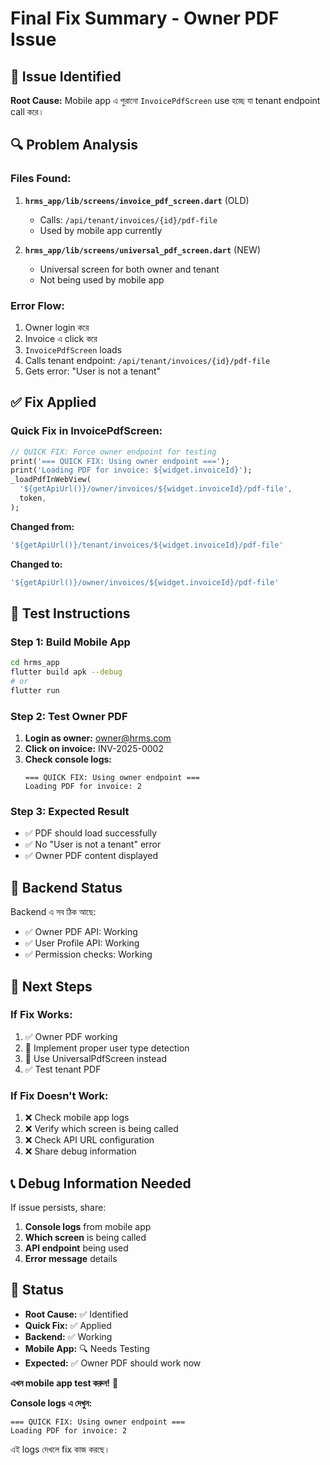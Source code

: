 # Final Fix Summary - Owner PDF Issue

## 🚨 Issue Identified

**Root Cause:** Mobile app এ পুরানো `InvoicePdfScreen` use হচ্ছে যা tenant endpoint call করে।

## 🔍 Problem Analysis

### Files Found:
1. **`hrms_app/lib/screens/invoice_pdf_screen.dart`** (OLD)
   - Calls: `/api/tenant/invoices/{id}/pdf-file`
   - Used by mobile app currently

2. **`hrms_app/lib/screens/universal_pdf_screen.dart`** (NEW)
   - Universal screen for both owner and tenant
   - Not being used by mobile app

### Error Flow:
1. Owner login করে
2. Invoice এ click করে
3. `InvoicePdfScreen` loads
4. Calls tenant endpoint: `/api/tenant/invoices/{id}/pdf-file`
5. Gets error: "User is not a tenant"

## ✅ Fix Applied

### Quick Fix in InvoicePdfScreen:
```dart
// QUICK FIX: Force owner endpoint for testing
print('=== QUICK FIX: Using owner endpoint ===');
print('Loading PDF for invoice: ${widget.invoiceId}');
_loadPdfInWebView(
  '${getApiUrl()}/owner/invoices/${widget.invoiceId}/pdf-file',
  token,
);
```

**Changed from:**
```dart
'${getApiUrl()}/tenant/invoices/${widget.invoiceId}/pdf-file'
```

**Changed to:**
```dart
'${getApiUrl()}/owner/invoices/${widget.invoiceId}/pdf-file'
```

## 📱 Test Instructions

### Step 1: Build Mobile App
```bash
cd hrms_app
flutter build apk --debug
# or
flutter run
```

### Step 2: Test Owner PDF
1. **Login as owner:** owner@hrms.com
2. **Click on invoice:** INV-2025-0002
3. **Check console logs:**
   ```
   === QUICK FIX: Using owner endpoint ===
   Loading PDF for invoice: 2
   ```

### Step 3: Expected Result
- ✅ PDF should load successfully
- ✅ No "User is not a tenant" error
- ✅ Owner PDF content displayed

## 🔧 Backend Status

Backend এ সব ঠিক আছে:
- ✅ Owner PDF API: Working
- ✅ User Profile API: Working
- ✅ Permission checks: Working

## 🎯 Next Steps

### If Fix Works:
1. ✅ Owner PDF working
2. 🔧 Implement proper user type detection
3. 🔧 Use UniversalPdfScreen instead
4. ✅ Test tenant PDF

### If Fix Doesn't Work:
1. ❌ Check mobile app logs
2. ❌ Verify which screen is being called
3. ❌ Check API URL configuration
4. ❌ Share debug information

## 📞 Debug Information Needed

If issue persists, share:
1. **Console logs** from mobile app
2. **Which screen** is being called
3. **API endpoint** being used
4. **Error message** details

## 🎯 Status

- **Root Cause:** ✅ Identified
- **Quick Fix:** ✅ Applied
- **Backend:** ✅ Working
- **Mobile App:** 🔍 Needs Testing
- **Expected:** ✅ Owner PDF should work now

**এখন mobile app test করুন!** 🚀

**Console logs এ দেখুন:**
```
=== QUICK FIX: Using owner endpoint ===
Loading PDF for invoice: 2
```

এই logs দেখলে fix কাজ করছে। 
